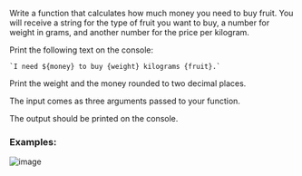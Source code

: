 Write a function that calculates how much money you need to buy fruit. You will receive a string for the type of fruit you want to buy, a number for weight in grams, and another number for the price per kilogram. 

Print the following text on the console:

    `I need ${money} to buy {weight} kilograms {fruit}.`

Print the weight and the money rounded to two decimal places.

The input comes as three arguments passed to your function.

The output should be printed on the console.

### Examples:

![image](https://github.com/nsinorov/SoftUniMainPath/assets/45227327/540dd4d4-61cd-446c-95d6-c1532a8fb05d)
